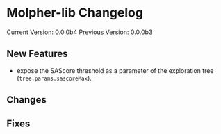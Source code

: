 # Molpher-lib Changelog

Current Version: 0.0.0b4
Previous Version: 0.0.0b3

## New Features

- expose the SAScore threshold as a parameter of the exploration tree (`tree.params.sascoreMax`).

## Changes


## Fixes

